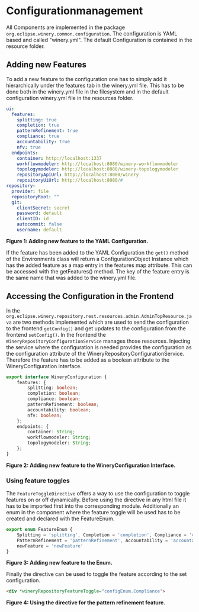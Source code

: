 # Configurationmanagement

All Components are implemented in the package `org.eclipse.winery.common.configuration`.
The configuration is YAML based and called "winery.yml". The default Configuration is contained in
the resource folder.

## Adding new Features
To add a new feature to the configuration one has to simply add it hierarchically under the features tab in the winery.yml file.
This has to be done both in the winery.yml file in the filesystem and in the default configuration winery.yml file in the resources folder.

```yaml
ui:
  features:
    splitting: true
    completion: true
    patternRefinement: true
    compliance: true
    accountability: true
    nfv: true
  endpoints:
    container: http://localhost:1337
    workflowmodeler: http://localhost:8080/winery-workflowmodeler
    topologymodeler: http://localhost:8080/winery-topologymodeler
    repositoryApiUrl: http://localhost:8080/winery
    repositoryUiUrl: http://localhost:8080/#
repository:
  provider: file
  repositoryRoot: ""
  git:
    clientSecret: secret
    password: default
    clientID: id
    autocommit: false
    username: default
```
**Figure 1: Adding new feature to the YAML Configuration.**

If the feature has been added to the YAML Configuration the ```get()``` method of the Environments class will return a ConfigurationObject Instance
which has the added feature as a map entry in the features map attribute. This can be accessed with the getFeatures() method.
The key of the feature entry is the same name that was added to the winery.yml file.

## Accessing the Configuration in the Frontend
In the `org.eclipse.winery.repository.rest.resources.admin.AdminTopResource.java` are two methods implemented which
are used to send the configuration to the frontend ```getConfig()``` and get updates to the configuration from the frontend ```setConfig()```.
In the frontend the `WineryRepositoryConfigurationService` manages those resources. Injecting the service where the configuration
is needed provides the configuration as the configuration attribute of the WineryRepositoryConfigurationService. Therefore the feature
has to be added as a boolean attribute to the WineryConfiguration interface.
```typescript
export interface WineryConfiguration {
    features: {
        splitting: boolean;
        completion: boolean;
        compliance: boolean;
        patternRefinement: boolean;
        accountability: boolean;
        nfv: boolean;
    };
    endpoints: {
        container: String;
        workflowmodeler: String;
        topologymodeler: String;
    };
}
``` 
**Figure 2: Adding new feature to the WineryConfiguration Interface.**


### Using feature toggles
The `FeatureToggleDirective` offers a way to use the configuration to toggle features on or off dynamically.
Before using the directive in any html file it has to be imported first into the corresponding module. Additionally an enum in the component where the feature toggle will be used has to be created and declared with the FeatureEnum. 
```typescript
export enum FeatureEnum {
    Splitting = 'splitting', Completion = 'completion', Compliance = 'compliance',
    PatternRefinement = 'patternRefinement', Accountability = 'accountability', NFV = 'nfv',
    newFeature = 'newFeature'
}
```
**Figure 3: Adding new feature to the Enum.**

Finally the directive can be used to toggle the feature according to the set configuration.
```html
<div *wineryRepositoryFeatureToggle="configEnum.Compliance">
```
**Figure 4: Using the directive for the pattern refinement feature.**
